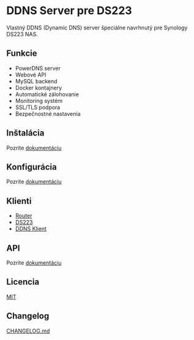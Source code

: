 # DDNS Server pre DS223

Vlastný DDNS (Dynamic DNS) server špeciálne navrhnutý pre Synology DS223 NAS.

## Funkcie
- PowerDNS server
- Webové API
- MySQL backend
- Docker kontajnery
- Automatické zálohovanie
- Monitoring systém
- SSL/TLS podpora
- Bezpečnostné nastavenia

## Inštalácia
Pozrite [dokumentáciu](docs/installation/docker-setup.md)

## Konfigurácia
Pozrite [dokumentáciu](docs/configuration/variables.md)

## Klienti
- [Router](docs/clients/router-setup.md)
- [DS223](docs/clients/ds223-setup.md)
- [DDNS Klient](docs/clients/ddns-client.md)

## API
Pozrite [dokumentáciu](docs/api/endpoints.md)

## Licencia
[MIT](LICENSE)

## Changelog
[CHANGELOG.md](docs/CHANGELOG.md)
